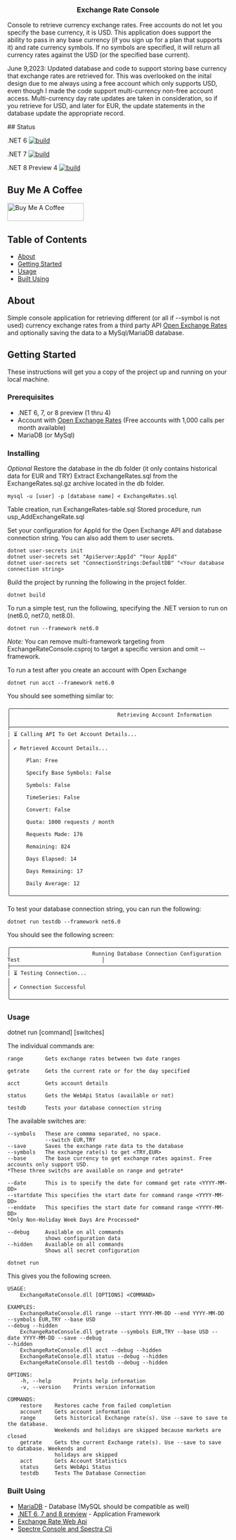 <h3 align="center">Exchange Rate Console</h3>

<p>Console to retrieve currency exchange rates. Free accounts do not let you specify the base currency, it is USD. This application does support the ability to pass in any base currency (if you sign up for a plan that supports it) and rate currency symbols. If no symbols are specified, it will return all currency rates against the USD (or the specified base current).
</p>
<p>June 9,2023: Updated database and code to support storing base currency that exchange rates are retrieved for. 
This was overlooked on the inital design due to me always using a free account which only supports USD, 
even though I made the code support multi-currency non-free account access. Multi-currency day rate updates are taken in consideration, so if you retrieve for USD, and later for EUR, the update statements in the database update the appropriate record.
</p>
## Status

.NET 6
[![build](https://github.com/dotnetdeveloperaz/ExchangeRateConsolev2/actions/workflows/dotnet6.yml/badge.svg?branch=main)](https://github.com/dotnetdeveloperaz/ExchangeRateConsolev2/actions/workflows/dotnet6.yml)

.NET 7
[![build](https://github.com/dotnetdeveloperaz/ExchangeRateConsolev2/actions/workflows/dotnet7.yml/badge.svg?branch=main)](https://github.com/dotnetdeveloperaz/ExchangeRateConsolev2/actions/workflows/dotnet7.yml)

.NET 8 Preview 4
[![build](https://github.com/dotnetdeveloperaz/ExchangeRateConsolev2/actions/workflows/dotnet8.yml/badge.svg?branch=main)](https://github.com/dotnetdeveloperaz/ExchangeRateConsolev2/actions/workflows/dotnet8.yml)

## Buy Me A Coffee
<a href="https://www.buymeacoffee.com/dotnetdev" target="_blank"><img src="https://cdn.buymeacoffee.com/buttons/default-orange.png" alt="Buy Me A Coffee" height="41" width="174"></a>

## Table of Contents
- [About](#about)
- [Getting Started](#getting_started)
- [Usage](#usage)
- [Built Using](#built_using)

## About <a name = "about"></a>

Simple console application for retrieving different (or all if --symbol is not used) currency exchange rates from a third party API <a target="_blank" href="https://openexchangerates.org/api/">Open Exchange Rates</a> and optionally saving the data to a MySql/MariaDB database.

## Getting Started <a name = "getting_started"></a>

These instructions will get you a copy of the project up and running on your local machine.

### Prerequisites

- .NET 6, 7, or 8 preview (1 thru 4)
- Account with <a target="_blank" href="https://openexchangerates.org/api/">Open Exchange Rates</a> (Free accounts with 1,000 calls per month available)
- MariaDB (or MySql)

### Installing

*Optional* Restore the database in the db folder (it only contains historical data for EUR and TRY)
Extract ExchangeRates.sql from the ExchangeRates.sql.gz archive located in the db folder.
```
mysql -u [user] -p [database name] < ExchangeRates.sql
```
Table creation, run ExchangeRates-table.sql
Stored procedure, run usp_AddExchangeRate.sql

Set your configuration for AppId for the Open Exchange API and database connection string. You can also add them to user secrets.
```
dotnet user-secrets init
dotnet user-secrets set "ApiServer:AppId" "Your AppId"
dotnet user-secrets set "ConnectionStrings:DefaultDB" "<Your database connection string>
```

Build the project by running the following in the project folder.
``` 
dotnet build
``` 
To run a simple test, run the following, specifying the .NET version to run on (net6.0, net7.0, net8.0).
``` 
dotnet run --framework net6.0
```
*Note:* You can remove multi-framework targeting from ExchangeRateConsole.csproj to target a specific version and omit --framework.

To run a test after you create an account with Open Exchange
```
dotnet run acct --framework net6.0
```
You should see something similar to:
```
╭──────────────────────────────────────────────────────────────────────────────────────────────────╮
│                                  Retrieving Account Information                                  │
├──────────────────────────────────────────────────────────────────────────────────────────────────┤
│ ⏳ Calling API To Get Account Details...                                                         │
│ ✔ Retrieved Account Details...                                                                  │
│     Plan: Free                                                                                   │
│     Specify Base Symbols: False                                                                  │
│     Symbols: False                                                                               │
│     TimeSeries: False                                                                            │
│     Convert: False                                                                               │
│     Quota: 1000 requests / month                                                                 │
│     Requests Made: 176                                                                           │
│     Remaining: 824                                                                               │
│     Days Elapsed: 14                                                                             │
│     Days Remaining: 17                                                                           │
│     Daily Average: 12                                                                            │
╰──────────────────────────────────────────────────────────────────────────────────────────────────╯
```
To test your database connection string, you can run the following:
```
dotnet run testdb --framework net6.0
```
You should see the following screen:
```
╭──────────────────────────────────────────────────────────────────────────────────────────────────╮
│                          Running Database Connection Configuration Test                          │
├──────────────────────────────────────────────────────────────────────────────────────────────────┤
│ ⏳ Testing Connection...                                                                         │
│ ✔ Connection Successful                                                                         │
╰──────────────────────────────────────────────────────────────────────────────────────────────────╯
```

### Usage <a name="usage"></a>
dotnet run [command] [switches]

The individual commands are:
```
range       Gets exchange rates between two date ranges

getrate     Gets the current rate or for the day specified

acct        Gets account details

status      Gets the WebApi Status (available or not)

testdb      Tests your database connection string
```
The available switches are:
```
--symbols   These are commma separated, no space.
            --switch EUR,TRY
--save      Saves the exchange rate data to the database
--symbols   The exchange rate(s) to get <TRY,EUR>
--base      The base currency to get exchange rates against. Free accounts only support USD.
*These three switchs are available on range and getrate*

--date      This is to specify the date for command get rate <YYYY-MM-DD>
--startdate This specifies the start date for command range <YYYY-MM-DD>
--enddate   This specifies the start date for command range <YYYY-MM-DD>
*Only Non-Holiday Week Days Are Processed*

--debug     Available on all commands
            shows configuration data
--hidden    Available on all commands
            Shows all secret configuration            
```

```
dotnet run
```
This gives you the following screen.

```
USAGE:
    ExchangeRateConsole.dll [OPTIONS] <COMMAND>

EXAMPLES:
    ExchangeRateConsole.dll range --start YYYY-MM-DD --end YYYY-MM-DD --symbols EUR,TRY --base USD 
--debug --hidden
    ExchangeRateConsole.dll getrate --symbols EUR,TRY --base USD --date YYYY-MM-DD --save --debug 
--hidden
    ExchangeRateConsole.dll acct --debug --hidden
    ExchangeRateConsole.dll status --debug --hidden
    ExchangeRateConsole.dll testdb --debug --hidden

OPTIONS:
    -h, --help       Prints help information   
    -v, --version    Prints version information

COMMANDS:
    restore    Restores cache from failed completion                                                
    account    Gets account information                                                             
    range      Gets historical Exchange rate(s). Use --save to save to the database.                
               Weekends and holidays are skipped because markets are closed                         
    getrate    Gets the current Exchange rate(s). Use --save to save to database. Weekends and      
               holidays are skipped                                                                 
    acct       Gets Account Statistics                                                              
    status     Gets WebApi Status                                                                   
    testdb     Tests The Database Connection   
```

### Built Using <a name = "built_using"></a>

- [MariaDB](https://www.mariadb.com/) - Database (MySQL should be compatible as well)
- [.NET 6, 7 and 8 preview](https://https://dotnet.microsoft.com/) - Application Framework
- [Exchange Rate Web Api](https://openexchangerates.org/)
- [Spectre Console and Spectra Cli](https://spectreconsole.net/)
